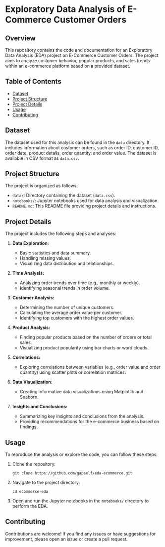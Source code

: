 # Exploratory Data Analysis of E-Commerce Customer Orders

## Overview

This repository contains the code and documentation for an Exploratory Data Analysis (EDA) project on E-Commerce Customer Orders. The project aims to analyze customer behavior, popular products, and sales trends within an e-commerce platform based on a provided dataset.

## Table of Contents

- [Dataset](#dataset)
- [Project Structure](#project-structure)
- [Project Details](#project-details)
- [Usage](#usage)
- [Contributing](#contributing)

## Dataset

The dataset used for this analysis can be found in the `data` directory. It includes information about customer orders, such as order ID, customer ID, order date, product details, order quantity, and order value. The dataset is available in CSV format as `data.csv`.

## Project Structure

The project is organized as follows:

- `data/`: Directory containing the dataset (`data.csv`).
- `notebooks/`: Jupyter notebooks used for data analysis and visualization.
- `README.md`: This README file providing project details and instructions.

## Project Details

The project includes the following steps and analyses:

1. **Data Exploration:**
   - Basic statistics and data summary.
   - Handling missing values.
   - Visualizing data distribution and relationships.

2. **Time Analysis:**
   - Analyzing order trends over time (e.g., monthly or weekly).
   - Identifying seasonal trends in order volume.

3. **Customer Analysis:**
   - Determining the number of unique customers.
   - Calculating the average order value per customer.
   - Identifying top customers with the highest order values.

4. **Product Analysis:**
   - Finding popular products based on the number of orders or total sales.
   - Visualizing product popularity using bar charts or word clouds.

5. **Correlations:**
   - Exploring correlations between variables (e.g., order value and order quantity) using scatter plots or correlation matrices.

6. **Data Visualization:**
   - Creating informative data visualizations using Matplotlib and Seaborn.

7. **Insights and Conclusions:**
   - Summarizing key insights and conclusions from the analysis.
   - Providing recommendations for the e-commerce business based on findings.

## Usage

To reproduce the analysis or explore the code, you can follow these steps:

1. Clone the repository:
   ```
   git clone https://github.com/gapself/eda-ecommerce.git
   ```

2. Navigate to the project directory:
   ```
   cd ecommerce-eda 
   ```
3. Open and run the Jupyter notebooks in the `notebooks/` directory to perform the EDA.

## Contributing

Contributions are welcome! If you find any issues or have suggestions for improvement, please open an issue or create a pull request.

